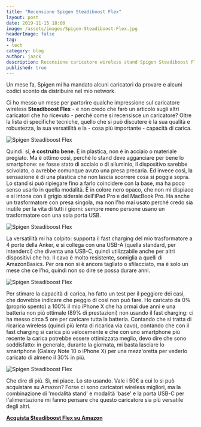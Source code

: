 ```yaml
---
title: "Recensione Spigen Steadiboost Flex"
layout: post
date: 2019-11-15 18:00
image: /assets/images/Spigen-Steadiboost-Flex.jpg
headerImage: false
tag:
- tech
category: blog
author: jaack
description: Recensione caricatore wireless stand Spigen Steadiboost Flex
published: true
---
```


Un mese fa, Spigen mi ha mandato alcuni caricatori da provare e alcuni codici
sconto da distribuire nel mio network.

Ci ho messo un mese per partorire qualche impressione sul caricatore wireless **Steadiboost Flex** - e non credo che farò un articolo sugli altri caricatori che ho ricevuto - perché come si recensisce un caricatore? Oltre la lista di specifiche tecniche, quello che si può discutere è la sua qualità e robustezza, la sua versatilità e la - cosa più importante - capacità di carica.

<img class="image" src="{{base}}/assets/images/Spigen-Steadiboost-Flex-4.jpg" alt="Spigen Steadiboost Flex" >

Quindi: sì, **è costruito bene**. È in plastica, non è in acciaio o materiale pregiato.
 Ma è ottimo così, perché lo stand deve agganciare per bene lo smartphone:  se
fosse stato di acciaio o di alluminio, il dispositivo sarebbe scivolato, o avrebbe
 comunque avuto una presa precaria. Ed invece così, la sensazione è di una plastica che non lascia scorrere cosa si poggia sopra. Lo stand si può ripiegare fino a farlo coincidere con la base, ma ha poco senso usarlo in quella modalità. È in colore nero opaco, che non mi dispiace e si intona con il grigio siderale dell'iPad Pro e del MacBook Pro. Ha anche un trasformatore con presa singola, ma non l'ho mai usato
 perché credo sia inutile per la vita di tutti i giorni: sempre meno persone usano
 un trasformatore con una sola porta USB.

 <img class="image" src="{{base}}/assets/images/Spigen-Steadiboost-Flex-2.jpg" alt="Spigen Steadiboost Flex" >

La versatilità mi ha colpito: supporta il fast charging del mio trasformatore
a 4 porte della Anker, e si collega con una USB-A (quella standard, per intenderci)
che diventa una USB-C, quindi utilizzabile anche per altri dispositivi che ho. Il cavo è molto resistente, somiglia a quelli di AmazonBasics.
Per ora non si è ancora tagliato o sfilacciato, ma è solo un mese che ce l'ho, quindi
non so dire se possa durare anni.

<img class="image" src="{{base}}/assets/images/Spigen-Steadiboost-Flex-3.jpg" alt="Spigen Steadiboost Flex" >

Per stimare la capacità di carica, ho fatto un test per il peggiore dei casi, che
dovrebbe indicare che peggio di così non può fare. Ho caricato da 0% (proprio spento)
a 100% il mio iPhone X che ha ormai due anni e una batteria non più ottimale (89% di prestazioni) non usando il fast charging: ci ha messo circa 5 ore per caricare tutta
la batteria. Contando che si tratta di ricarica wireless (quindi più lenta di ricarica via cavo), contando che con il fast charging si carica più velocemente
e che con uno smartphone più recente la carica potrebbe essere ottimizzata meglio,
devo dire che sono soddisfatto: in generale, durante la giornata, mi basta lasciare
lo smartphone (Galaxy Note 10 o iPhone X) per una mezz'oretta per vederlo caricato
di almeno il 30% in più.

<img class="image" src="{{base}}/assets/images/Spigen-Steadiboost-Flex.jpg" alt="Spigen Steadiboost Flex" >

Che dire di più. Sì, mi piace. Lo sto usando. Vale i 50€ a cui lo si può acquistare
 su Amazon? Forse ci sono caricatori wireless migliori, ma la combinazione di 'modalità stand' e modalità 'base' e la porta USB-C per l'alimentazione mi fanno
pensare che questo caricatore sia più versatile degli altri.

[**Acquista Steadiboost Flex su Amazon**](https://amzn.to/33QZ32B)
